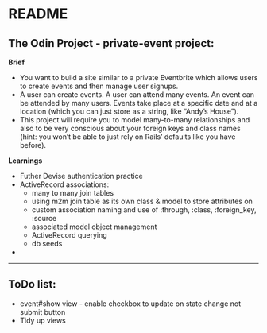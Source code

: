 # README

## The Odin Project - private-event project:

**Brief**
- You want to build a site similar to a private Eventbrite which allows users to create events and then manage user signups.
- A user can create events. A user can attend many events. An event can be attended by many users. Events take place at a specific date and at a location (which you can just store as a string, like “Andy’s House”).
- This project will require you to model many-to-many relationships and also to be very conscious about your foreign keys and class names (hint: you won’t be able to just rely on Rails’ defaults like you have before).

**Learnings**
- Futher Devise authentication practice
- ActiveRecord associations:
  - many to many join tables
  - using m2m join table as its own class & model to store attributes on
  - custom association naming and use of :through, :class, :foreign_key, :source
  - associated model object management
  - ActiveRecord querying
  - db seeds
- 

---
## ToDo list:

- event#show view - enable checkbox to update on state change not submit button
- Tidy up views
